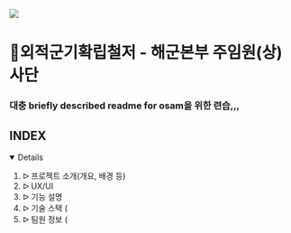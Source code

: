 <p align="이나비"><img src="(https://img1.daumcdn.net/thumb/R1280x0/?scode=mtistory2&fname=https%3A%2F%2Fblog.kakaocdn.net%2Fdn%2FsoCyc%2Fbtq6rvURvZe%2FPpd4HSoV0pq33S0Hm7viIK%2Fimg.jpg)"></p>


# :whale:외적군기확립철저 - 해군본부 주임원(상)사단

### 대충 briefly described readme for osam을 위한 련습,,,


## INDEX
<details open="open">
  <ol>
    <li> ᐅ 프로젝트 소개(개요, 배경 등)</li>
    <li> ᐅ UX/UI</li>
    <li> ᐅ 기능 설명</li>
    <li> ᐅ 기술 스택 (</li>
    <li> ᐅ 팀원 정보 (</li>
  </ol>
</details>

